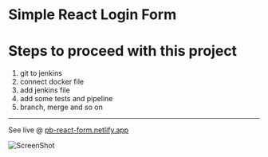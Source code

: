 # Simple React Login Form

# Steps to proceed with this project

1. git to jenkins
2. connect docker file
3. add jenkins file
4. add some tests and pipeline
5. branch, merge and so on

<hr>

See live @ [pb-react-form.netlify.app](https://pb-react-form.netlify.app)

![ScreenShot](https://raw.githubusercontent.com/pawelborkar/react-login-form/master/ScreenShot.png)
